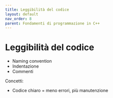 ```yaml
---
title: Leggibilità del codice
layout: default
nav_order: 8
parent: Fondamenti di programmazione in C++
---
```

# Leggibilità del codice

- Naming convention  
- Indentazione  
- Commenti

Concetti:

- Codice chiaro = meno errori, più manutenzione